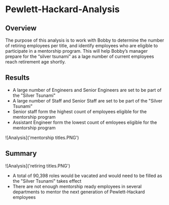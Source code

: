 # Pewlett-Hackard-Analysis

## Overview

The purpose of this analysis is to work with Bobby to determine the number of retiring employees per title, and identify employees who are eligible to participate in a mentorship program. This will help Bobby’s manager prepare for the “silver tsunami” as a lage number of current employees reach retirement age shortly.

## Results


* A large number of Engineers and Senior Engineers are set to be part of the "Silver Tsunami"
* A large number of Staff and Senior Staff are set to be part of the "Silver Tsunami"
* Senior staff form the highest count of employees eligible for the mentorship program
* Assistant Engineer form the lowest count of emloyees eligible for the mentorship program

![Analysis]('mentorship titles.PNG')

## Summary

![Analysis]('retiring titles.PNG')

* A total of 90,398 roles would be vacated and would need to be filled as the "Silver Tsunami" takes effect
* There are not enough mentorship ready employees in several departments to mentor the next generation of Pewlett-Hackard employees
